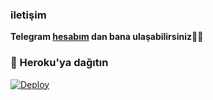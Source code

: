 ### **iletişim**

**Telegram [hesabım](https://t.me/Samilben) dan bana ulaşabilirsiniz🌹🌹**
### 🚀 Heroku'ya dağıtın
[![Deploy](https://www.herokucdn.com/deploy/button.svg)](https://heroku.com/deploy?template=https://github.com/Samilx01/prints)
